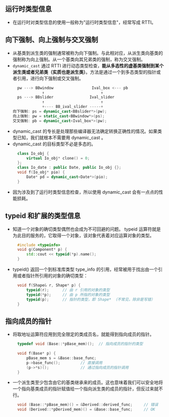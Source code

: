 
## 运行时类型信息
- 在运行时对类型信息的使用一般称为"运行时类型信息"，经常写成 RTTI。

## 向下强制、向上强制与交叉强制
- 从基类到派生类的强制通常被称为向下强制。与此相对应，从派生类向基类的强制称为向上强制。从一个基类向其兄弟类的强制，称为交叉强制。
- `dynamic_cast` 通过 RTTI 进行动态类型检查，**能从多态性的虚基类强制到某个派生类或者兄弟类（实质也是派生类）**。方法是通过一个到多态类型的指针或者引用，进行向下强制或交叉强制。
  ```c++
    pw ---> BBwindow                 Ival_box <--- pb
               ↑                         ↑
    ps ---> BBslider                Ival_slider
               ↑                         ↑
               +---- BB_ival_slider -----+
  向下强制: ps = dynamic_cast<BBslider*>(pw);
  向上强制: pw = static_cast<BBwindow*>(ps);
  交叉强制: pb = dynamic_cast<Ival_box*>(pw);
  ```
- dynamic_cast 的专长是处理那些编译器无法确定转换正确性的情况。如果类型已知，我们就根本不需要用 dynamic_cast 。
- dynamic_cast 的目标类型不必是多态的。
  ```c++
    class Io_obj {
        virtual Io_obj* clone() = 0;
    };
    class Io_date : public Date, public Io_obj {};
    void f(Io_obj* pio) {
        Date* pd = dynamic_cast<Date*>(pio);
    }
  ```
- 因为涉及到了运行时类型信息检查，所以使用 dynamic_cast 会有一点点的性能损耗。

## typeid 和扩展的类型信息
- 知道一个对象的确切类型偶然也会成为不可回避的问题。 typeid 运算符就是为此目的服务的，它取得一个对象，该对象代表着对应运算对象的类型。
  ```c++
    #include <typeinfo>
    void g(Component* p) {
        std::cout << typeid(*p).name();
    }
  ```
- typeid() 返回一个到标准库类型 type_info 的引用，经常被用于找出由一个引用或者指针所引用的对象的确切类型：
  ```c++
    void f(Shape& r, Shape* p) {
        typeid(r);      // 由 r 引用的对象的类型
        typeid(*p);     // 由 p 所指的对象的类型
        typeid(p);      // 指针的类型，即 Shape* （不常见，除非是写错）
    }
  ```

## 指向成员的指针
- 将取地址运算符应用到完全限定的类成员名，就能得到指向成员的指针。
  ```c++
    typedef void (Base::*pBase_mem)();  // 指向成员的指针的类型
    
    void f(Base* p) {
        pBase_mem s = &Base::base_func;
        p->base_func();         // 直接调用
        (p->*s)();              // 通过指向成员的指针调用
    }
  ```
- 一个派生类至少包含由它的基类继承来的成员。这也意味着我们可以安全地将一个指向基类成员的指针赋值给一个指向派生类的成员的指针，但反过来就不行。
  ```c++
    void (Base::*pBase_mem)() = &Derived::derived_func;     // 错误
    void (Derived::*pDerived_mem)() = &Base::base_func;     // OK
  ```